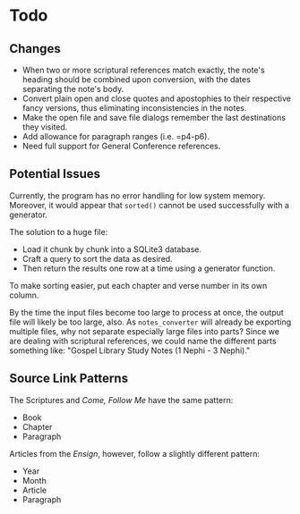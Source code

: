 # Todo

## Changes

* When two or more scriptural references match exactly, the note's heading should be combined upon conversion, with the dates separating the note's body.
* Convert plain open and close quotes and apostophies to their respective fancy versions, thus eliminating inconsistencies in the notes.
* Make the open file and save file dialogs remember the last destinations they visited.
* Add allowance for paragraph ranges (i.e. =p4-p6).
* Need full support for General Conference references.

## Potential Issues

Currently, the program has no error handling for low system memory. Moreover, it would appear that `sorted()` cannot be used successfully with a generator.

The solution to a huge file:

* Load it chunk by chunk into a SQLite3 database.
* Craft a query to sort the data as desired.
* Then return the results one row at a time using a generator function.

To make sorting easier, put each chapter and verse number in its own column.

By the time the input files become too large to process at once, the output file will likely be too large, also. As `notes_converter` will already be exporting multiple files, why not separate especially large files into parts? Since we are dealing with scriptural references, we could name the different parts something like: "Gospel Library Study Notes (1 Nephi - 3 Nephi)."

## Source Link Patterns

The Scriptures and _Come, Follow Me_ have the same pattern:

* Book
* Chapter
* Paragraph

Articles from the _Ensign_, however, follow a slightly different pattern:

* Year
* Month
* Article
* Paragraph
